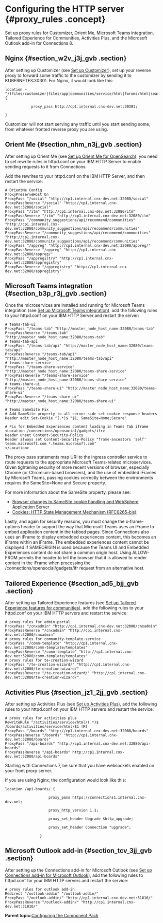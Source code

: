 # Configuring the HTTP server {#proxy_rules .concept}

Set up proxy rules for Customizer, Orient Me, Microsoft Teams integration, Tailored Experience for Communities, Activities Plus, and the Microsoft Outlook add-in for Connections 8.

## Nginx {#section_w2v_j3j_gvb .section}

After setting up Customizer \(see [Set up Customizer](cp_install_services_tasks.md#section_n3c_xhj_dvb)\), set up your reverse proxy to forward some traffic to the customizer by sending it to KUBERNETES:30301. For Nginx, it would look like this:

``` {#codeblock_bbd_l3j_gvb}
location ~      ^/(files/customizer|files/app|communities/service/html|forums/html|search/web|homepage/web|social/home|mycontacts|wikis/home|blogs|news|activities/service/html|profiles/html|viewer)  { 

            proxy_pass http://cp1.internal.cnx-dev.net:30301; 

}
```

Customizer will not start serving any traffic until you start sending some, from whatever fronted reverse proxy you are using.

## Orient Me {#section_nhm_n3j_gvb .section}

After setting up Orient Me \(see [Set up Orient Me for OpenSearch](cp_install_services_tasks.md#orientme_os)\), you need to set rewrite rules in httpd.conf on your IBM HTTP Server to enable sending requests to it from Connections.

Add the rewrites to your httpd.conf on the IBM HTTP Server, and then restart the service:

``` {#codeblock_nvr_p3j_gvb}
# OrientMe Config 
ProxyPreserveHost On 
ProxyPass "/social" "http://cp1.internal.cnx-dev.net:32080/social" 
ProxyPassReverse "/social" "http://cp1.internal.cnx-dev.net:32080/social" 
ProxyPass "/itm" "http://cp1.internal.cnx-dev.net:32080/itm" 
ProxyPassReverse "/itm" "http://cp1.internal.cnx-dev.net:32080/itm" 
ProxyPass "/community_suggestions/api/recommend/communities" "http://cp1.internal.cnx-dev.net:32080/community_suggestions/api/recommend/communities" 
ProxyPassReverse "/community_suggestions/api/recommend/communities" "http://cp1.internal.cnx-dev.net:32080/community_suggestions/api/recommend/communities" 
ProxyPass "/appreg" "http://cp1.internal.cnx-dev.net:32080/appreg/" 
ProxyPassReverse "/appreg" "http://cp1.internal.cnx-dev.net:32080/appreg/" 
ProxyPass "/appregistry" "http://cp1.internal.cnx-dev.net:32080/appregistry" 
ProxyPassReverse "/appregistry" "http://cp1.internal.cnx-dev.net:32080/appregistry"
```

## Microsoft Teams integration {#section_b3p_r3j_gvb .section}

Once the microservices are installed and running for Microsoft Teams integration \(see [Set up Microsoft Teams integration](cp_install_services_tasks.md#teams_integ)\), add the following rules to your httpd.conf on your IBM HTTP Server and restart the server:

``` {#codeblock_ugh_53j_gvb}
# teams-tab-ui
ProxyPass "/teams-tab" "http://master_node_host_name:32080/teams-tab" 
ProxyPassReverse "/teams-tab" "http://master_node_host_name:32080/teams-tab"    
# teams-tab-api 
ProxyPass "/teams-tab/api" "http://master_node_host_name:32080/teams-tab/api" 
ProxyPassReverse "/teams-tab/api" "http://master_node_host_name:32080/teams-tab/api"
# teams-share-service 
ProxyPass "/teams-share-service" "http://master_node_host_name:32080/teams-share-service" 
ProxyPassReverse "/teams-share-service" "http://master_node_host_name:32080/teams-share-service"
# teams-share-ui 
ProxyPass "/teams-share-ui" "http://master_node_host_name:32080/teams-share-ui" 
ProxyPassReverse "/teams-share-ui" "http://master_node_host_name:32080/teams-share-ui"
```

``` {#codeblock_ufb_v3j_gvb}
# Teams SameSite Fix
# Add SameSite property to all server-side set-cookie response headers
Header edit Set-Cookie ^(.*)$ "$1; SameSite=None;Secure"
```

``` {#codeblock_bd4_v3j_gvb}
# Fix for Embedded Experiences content loading in Teams Tab iframe
<Location /connections/opensocial/gadgets/ifr>
Header unset Content-Security-Policy
Header always set Content-Security-Policy "frame-ancestors 'self' teams.microsoft.com *.teams.microsoft.com"
</Location>
```

The proxy pass statements map URI to the ingress controller service to route requests to the appropriate Microsoft Teams-related microservices. Given tightening security of more recent versions of browser, especially Chrome \(or Chromium-based browsers\), and the use of embedded iFrames by Microsoft Teams, passing cookies correctly between the environments requires the SameSite=None and Secure property.

For more information about the SameSite property, please see:

-   [Browser changes to SameSite cookie handling and WebSphere Application Server](https://www.ibm.com/support/pages/browser-changes-samesite-cookie-handling-and-websphere-application-server)
-   [Cookies: HTTP State Management Mechanism \(RFC6265-bis\)](https://tools.ietf.org/html/draft-ietf-httpbis-rfc6265bis-03#section-4.1.2.7)

Lastly, and again for security reasons, you must change the x-frame-options header to support the way that Microsoft Teams uses an iFrame to embed application content in the tabbed pages. Since Connections also uses an iFrame to display embedded experiences content, this becomes an iFrame within an iFrame. The embedded experiences content cannot be displayed if SAMEORIGIN is used because the Teams UI and Embedded Experiences content do not share a common origin host. Using ALLOW-FROM permits the header to tell the browser that it is allowed to render content in the iFrame when processing the /connections/opensocial/gadgets/ifr request from an alternative host.

## Tailored Experience {#section_ad5_bjj_gvb .section}

After setting up Tailored Experience features \(see [Set up Tailored Experience features for communities](cp_install_services_tasks.md#comm_tailored)\), add the following rules to your httpd.conf on your IBM HTTP servers and restart the service:

``` {#codeblock_ohb_djj_gvb}
# proxy rules for admin-portal
ProxyPass "/cnxadmin" "http://cp1.internal.cnx-dev.net:32080/cnxadmin"  
ProxyPassReverse "/cnxadmin" "http://cp1.internal.cnx-dev.net:32080/cnxadmin"
# proxy rules for community-template-service
ProxyPass "/comm-template" "http://cp1.internal.cnx-dev.net:32080/comm-template/templates" 
ProxyPassReverse "/comm-template" "http://cp1.internal.cnx-dev.net:32080/comm-template/templates"
# proxy rules for te-creation-wizard
ProxyPass "/te-creation-wizard/" "http://cp1.internal.cnx-dev.net:32080/te-creation-wizard/" 
ProxyPassReverse "/te-creation-wizard/" "http://cp1.internal.cnx-dev.net:32080/te-creation-wizard/"
```

## Activities Plus {#section_jz1_2jj_gvb .section}

After setting up Activities Plus \(see [Set up Activities Plus](cp_install_services_tasks.md#activities_plus)\), add the following rules to your httpd.conf on your IBM HTTP servers and restart the service:

``` {#codeblock_q4b_fjj_gvb}
# proxy rules for activities plus 
RewriteRule ^/activities/service/html/(.*)$ /boards/activities/service/html/$1 [R] 
ProxyPass "/boards" "http://cp1.internal.cnx-dev.net:32080/boards" 
ProxyPassReverse "/boards" "http://cp1.internal.cnx-dev.net:32080/boards" 
ProxyPass "/api-boards" "http://cp1.internal.cnx-dev.net:32080/api-boards" 
ProxyPassReverse "/api-boards" http://cp1.internal.cnx-dev.net:32080/api-boards"
```

Starting with Connections 7, be sure that you have websockets enabled on your front proxy server.

If you are using Nginx, the configuration would look like this:

``` {#codeblock_td1_3jj_gvb}
location /api-boards/ { 

                    proxy_pass https://connections1.internal.cnx-dev.net; 

                    proxy_http_version 1.1; 

                    proxy_set_header Upgrade $http_upgrade; 

                    proxy_set_header Connection "upgrade"; 

                }
```

## Microsoft Outlook add-in {#section_tcv_3jj_gvb .section}

After setting up the Connections add-in for Microsoft Outlook \(see [Set up Connections add-in for Microsoft Outlook](cp_install_services_tasks.md#ms_outlook_addin)\), add the following rules to httpd.conf for your IBM HTTP servers and restart the service:

``` {#codeblock_ryx_jjj_gvb}
# proxy rules for outlook add-in
Redirect "/outlook-addin" "/outlook-addin/" 
ProxyPass "/outlook-addin/" "http://cp1.internal.cnx-dev.net:31810/" 
ProxyPassReverse "/outlook-addin/" "http://cp1.internal.cnx-dev.net:31810/"
```

**Parent topic:**[Configuring the Component Pack](../install/cp_config_intro.md)

